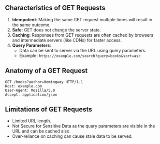 ## Characteristics of GET Requests
1. **Idempotent**: Making the same GET request multiple times will result in the same outcome.
2. **Safe**: GET does not change the server state.
3. **Caching**: Responses from GET requests are often cached by browsers and intermediate servers (like CDNs) for faster access.
4. **Query Parameters**:
	- Data can be sent to server via the URL using query parameters.
	- Example: `https://example.com/search?query=books&sort=asc`

## Anatomy of a GET Request
```plaintext
GET /books?author=Hemingway HTTP/1.1
Host: example.com
User-Agent: Mozilla/5.0
Accept: application/json
```

## Limitations of GET Requests
- Limited URL length.
- Not Secure for Sensitive Data as the query parameters are visible in the URL and can be cached also.
- Over-reliance on caching can cause stale data to be served.